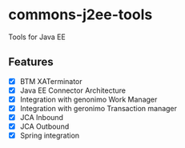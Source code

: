 # commons-j2ee-tools

Tools for Java EE

## Features

- [X] BTM XATerminator
- [X] Java EE Connector Architecture
- [X] Integration with genonimo Work Manager
- [X] Integration with geronimo Transaction manager
- [X] JCA Inbound
- [X] JCA Outbound
- [X] Spring integration 
